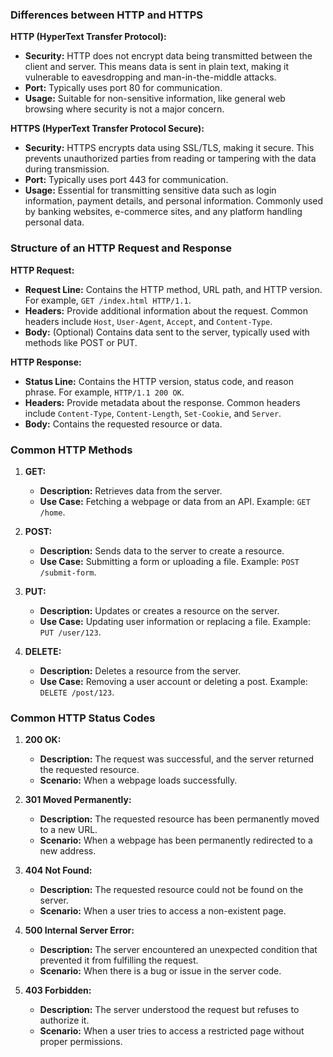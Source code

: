 ### Differences between HTTP and HTTPS

**HTTP (HyperText Transfer Protocol):**
- **Security:** HTTP does not encrypt data being transmitted between the client and server. This means data is sent in plain text, making it vulnerable to eavesdropping and man-in-the-middle attacks.
- **Port:** Typically uses port 80 for communication.
- **Usage:** Suitable for non-sensitive information, like general web browsing where security is not a major concern.

**HTTPS (HyperText Transfer Protocol Secure):**
- **Security:** HTTPS encrypts data using SSL/TLS, making it secure. This prevents unauthorized parties from reading or tampering with the data during transmission.
- **Port:** Typically uses port 443 for communication.
- **Usage:** Essential for transmitting sensitive data such as login information, payment details, and personal information. Commonly used by banking websites, e-commerce sites, and any platform handling personal data.

### Structure of an HTTP Request and Response

**HTTP Request:**
- **Request Line:** Contains the HTTP method, URL path, and HTTP version. For example, `GET /index.html HTTP/1.1`.
- **Headers:** Provide additional information about the request. Common headers include `Host`, `User-Agent`, `Accept`, and `Content-Type`.
- **Body:** (Optional) Contains data sent to the server, typically used with methods like POST or PUT.

**HTTP Response:**
- **Status Line:** Contains the HTTP version, status code, and reason phrase. For example, `HTTP/1.1 200 OK`.
- **Headers:** Provide metadata about the response. Common headers include `Content-Type`, `Content-Length`, `Set-Cookie`, and `Server`.
- **Body:** Contains the requested resource or data.

### Common HTTP Methods

1. **GET:**
   - **Description:** Retrieves data from the server.
   - **Use Case:** Fetching a webpage or data from an API. Example: `GET /home`.

2. **POST:**
   - **Description:** Sends data to the server to create a resource.
   - **Use Case:** Submitting a form or uploading a file. Example: `POST /submit-form`.

3. **PUT:**
   - **Description:** Updates or creates a resource on the server.
   - **Use Case:** Updating user information or replacing a file. Example: `PUT /user/123`.

4. **DELETE:**
   - **Description:** Deletes a resource from the server.
   - **Use Case:** Removing a user account or deleting a post. Example: `DELETE /post/123`.

### Common HTTP Status Codes

1. **200 OK:**
   - **Description:** The request was successful, and the server returned the requested resource.
   - **Scenario:** When a webpage loads successfully.

2. **301 Moved Permanently:**
   - **Description:** The requested resource has been permanently moved to a new URL.
   - **Scenario:** When a webpage has been permanently redirected to a new address.

3. **404 Not Found:**
   - **Description:** The requested resource could not be found on the server.
   - **Scenario:** When a user tries to access a non-existent page.

4. **500 Internal Server Error:**
   - **Description:** The server encountered an unexpected condition that prevented it from fulfilling the request.
   - **Scenario:** When there is a bug or issue in the server code.

5. **403 Forbidden:**
   - **Description:** The server understood the request but refuses to authorize it.
   - **Scenario:** When a user tries to access a restricted page without proper permissions.
